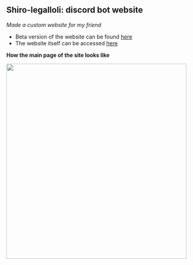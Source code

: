 ## Shiro-legalloli: discord bot website 

*Made a custom website for my friend*
- Beta version of the website can be found [here](https://dimakichigin.github.io/shiro-legalloli/)
- The website itself can be accessed [here](https://shiro.legalloli.net/)

**How the main page of the site looks like**

<img src="https://github.com/user-attachments/assets/abb1502a-4543-4638-9fe1-9d0645f26855" width="470" height="510">




